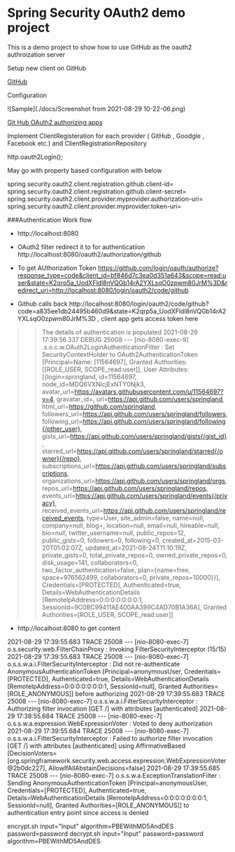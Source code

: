 # Spring Security OAuth2 demo project

This is a demo project to show how to use GitHub as the oauth2 authroization server

Setup new client on GitHub

[GitHub](https://github.com/settings/applications/new)

Configuration

![Sample](./docs/Screenshot from 2021-08-29 10-22-06.png)

[Git Hub OAuth2 authorizing apps](https://docs.github.com/en/developers/apps/building-oauth-apps/authorizing-oauth-apps)

Implement ClientRegisteration for each provider ( GitHub , Goodgle , Facebook etc.) and ClientRegistrationRepository

http.oauth2Login();

May go with property based configuration with below

spring.security.oauth2.client.registration.github.client-id=
spring.security.oauth2.client.registration.github.client-secret=
spring.security.oauth2.client.provider.myprovider.authorization-uri=
spring.security.oauth2.client.provider.myprovider.token-uri=



###Authentication Work flow
* http://localhost:8080
* OAuth2 filter redirect it to for authenticatiion http://localhost:8080/oauth2/authorization/github
* To get AUthorization Token https://github.com/login/oauth/authorize?response_type=code&client_id=bf846d7c3ea0d351a643&scope=read:user&state=K2qrp5a_UodXFldl8nVQGb14rA2YXLsqO0zpwm80JrM%3D&redirect_uri=http://localhost:8080/login/oauth2/code/github
 
* Github calls back http://localhost:8080/login/oauth2/code/github?code=a835ee1db24495b460d9&state=K2qrp5a_UodXFldl8nVQGb14rA2YXLsqO0zpwm80JrM%3D , client app gets access token here

>>The details of authentication is populated
>>2021-08-29 17:39:56.337 DEBUG 25008 --- [nio-8080-exec-9] .s.o.c.w.OAuth2LoginAuthenticationFilter : Set SecurityContextHolder to OAuth2AuthenticationToken [Principal=Name: [11564697], Granted Authorities: [[ROLE_USER, SCOPE_read:user]], User Attributes: [{login=springland, id=11564697, node_id=MDQ6VXNlcjExNTY0Njk3, avatar_url=https://avatars.githubusercontent.com/u/11564697?v=4, gravatar_id=, url=https://api.github.com/users/springland, html_url=https://github.com/springland, followers_url=https://api.github.com/users/springland/followers, following_url=https://api.github.com/users/springland/following{/other_user}, gists_url=https://api.github.com/users/springland/gists{/gist_id}, starred_url=https://api.github.com/users/springland/starred{/owner}{/repo}, subscriptions_url=https://api.github.com/users/springland/subscriptions, organizations_url=https://api.github.com/users/springland/orgs, repos_url=https://api.github.com/users/springland/repos, events_url=https://api.github.com/users/springland/events{/privacy}, received_events_url=https://api.github.com/users/springland/received_events, type=User, site_admin=false, name=null, company=null, blog=, location=null, email=null, hireable=null, bio=null, twitter_username=null, public_repos=12, public_gists=0, followers=0, following=0, created_at=2015-03-20T01:02:07Z, updated_at=2021-08-24T11:10:19Z, private_gists=0, total_private_repos=0, owned_private_repos=0, disk_usage=141, collaborators=0, two_factor_authentication=false, plan={name=free, space=976562499, collaborators=0, private_repos=10000}}], Credentials=[PROTECTED], Authenticated=true, Details=WebAuthenticationDetails [RemoteIpAddress=0:0:0:0:0:0:0:1, SessionId=9C0BC99411AE400AA399C4AD70B1A36A], Granted Authorities=[ROLE_USER, SCOPE_read:user]]  
* http://localhost:8080 to get content




2021-08-29 17:39:55.683 TRACE 25008 --- [nio-8080-exec-7] o.s.security.web.FilterChainProxy        : Invoking FilterSecurityInterceptor (15/15)
2021-08-29 17:39:55.683 TRACE 25008 --- [nio-8080-exec-7] o.s.s.w.a.i.FilterSecurityInterceptor    : Did not re-authenticate AnonymousAuthenticationToken [Principal=anonymousUser, Credentials=[PROTECTED], Authenticated=true, Details=WebAuthenticationDetails [RemoteIpAddress=0:0:0:0:0:0:0:1, SessionId=null], Granted Authorities=[ROLE_ANONYMOUS]] before authorizing
2021-08-29 17:39:55.683 TRACE 25008 --- [nio-8080-exec-7] o.s.s.w.a.i.FilterSecurityInterceptor    : Authorizing filter invocation [GET /] with attributes [authenticated]
2021-08-29 17:39:55.684 TRACE 25008 --- [nio-8080-exec-7] o.s.s.w.a.expression.WebExpressionVoter  : Voted to deny authorization
2021-08-29 17:39:55.684 TRACE 25008 --- [nio-8080-exec-7] o.s.s.w.a.i.FilterSecurityInterceptor    : Failed to authorize filter invocation [GET /] with attributes [authenticated] using AffirmativeBased [DecisionVoters=[org.springframework.security.web.access.expression.WebExpressionVoter@2b0dc227], AllowIfAllAbstainDecisions=false]
2021-08-29 17:39:55.685 TRACE 25008 --- [nio-8080-exec-7] o.s.s.w.a.ExceptionTranslationFilter     : Sending AnonymousAuthenticationToken [Principal=anonymousUser, Credentials=[PROTECTED], Authenticated=true, Details=WebAuthenticationDetails [RemoteIpAddress=0:0:0:0:0:0:0:1, SessionId=null], Granted Authorities=[ROLE_ANONYMOUS]] to authentication entry point since access is denied


encrypt.sh input="Input" algorithm=PBEWithMD5AndDES password=password
decrypt.sh input="Input" password=password algorithm=PBEWithMD5AndDES